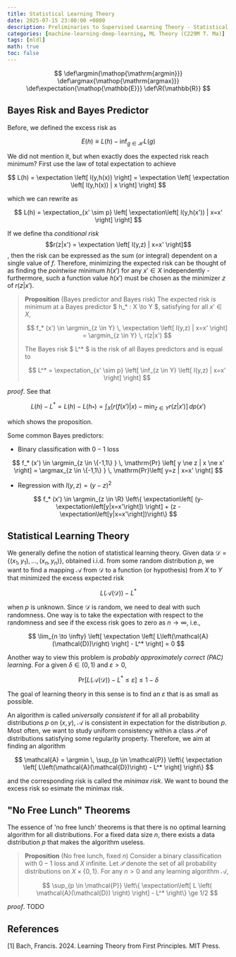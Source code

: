 ```yaml
---
title: Statistical Learning Theory
date: 2025-07-15 23:00:00 +0800
description: Preliminaries to Supervised Learning Theory - Statistical Learning Theory
categories: [machine-learning-deep-learning, ML Theory (C229M T. Ma)]
tags: [mldl]
math: true
toc: false
---
```


$$
    \def\argmin{\mathop{\mathrm{argmin}}}
    \def\argmax{\mathop{\mathrm{argmax}}}
    \def\expectation{\mathop{\mathbb{E}}}
    \def\R{\mathbb{R}}
$$

## Bayes Risk and Bayes Predictor

Before, we defined the excess risk as

$$
E(h)\equiv L(h) - \inf_{g \in \mathcal{H}} L(g)
$$

We did not mention it, but when exactly does the expected risk reach minimum? First use the law of total expectation to achieve

$$
L(h) = \expectation \left[ l(y,h(x)) \right] = \expectation \left[ \expectation \left[ l(y,h(x)) | x \right] \right]
$$

which we can rewrite as

$$
L(h) = \expectation_{x' \sim p} \left[ \expectation\left[ l(y,h(x')) | x=x' \right] \right]
$$

If we define tha _conditional risk_ 
$$r(z|x') = \expectation \left[ l(y,z) | x=x' \right]$$
, then the risk can be expressed as the sum (or integral) dependent on a single value of $f$. Therefore, minimizing the expected risk can be thought of as finding the _pointwise_ minimum $h(x')$ for any $x' \in X$ independently - furthermore, such a function value $h(x')$ must be chosen as the minimizer $z$ of $r(z|x')$.

> **Proposition** (Bayes predictor and Bayes risk) The expected risk is minimum at a Bayes predictor $ h_* : X \to Y $, satisfying for all $x' \in X$,
>
> $$
f_* (x') \in \argmin_{z \in Y} \, \expectation \left[ l(y,z) | x=x' \right] = \argmin_{z \in Y} \, r(z|x')
> $$
>
> The Bayes risk $ L^* $ is the risk of all Bayes predictors and is equal to
>
> $$
L^* = \expectation_{x' \sim p} \left[ \inf_{z \in Y} \left[ l(y,z) | x=x' \right] \right]
> $$

_proof_. See that

$$
L(h) - L^* = L(h) - L( h_* ) = \int_X \left[ r(f(x')|x) - \min_{z \in Y} r(z|x') \right] \, dp(x')
$$

which shows the proposition.

Some common Bayes predictors:
- Binary classification with $0-1$ loss

$$
f_* (x') \in \argmin_{z \in \{-1,1\} } \, \mathrm{Pr} \left[ y \ne z | x \ne x' \right] =  \argmax_{z \in \{-1,1\} } \, \mathrm{Pr}\left[ y=z | x=x' \right]
$$


- Regression with $l(y,z) = (y-z)^2$

$$
f_* (x') \in \argmin_{z \in \R} \left\{  \expectation\left[ (y- \expectation\left[y|x=x'\right]) \right] + (z - \expectation\left[y|x=x'\right])\right\}
$$

## Statistical Learning Theory

We generally define the notion of statistical learning theory. Given data $\mathcal{D} = \{ (x_1,y_1),\dots,(x_n,y_n) \}$, obtained i.i.d. from some random distribution $p$, we want to find a mapping $\mathcal{A}$ from $\mathcal{D}$ to a function (or hypothesis) from $X$ to $Y$ that minimized the excess expected risk

$$
L\left(\mathcal{A}(\mathcal{D})\right) - L^*
$$

when $p$ is unknown. Since $\mathcal{D}$ is random, we need to deal with such randomness. One way is to take the expectation with respect to the randomness and see if the excess risk goes to zero as $n \to \infty$, i.e.,

$$
\lim_{n \to \infty} \left[ \expectation \left[ L\left(\mathcal{A}(\mathcal{D})\right) \right] - L^* \right] = 0
$$

Another way to view this problem is _probably approximately correct (PAC) learning_. For a given $\delta \in (0,1)$ and $\varepsilon > 0$,

$$
\mathrm{Pr}\left[ L\left(\mathcal{A}(\mathcal{D})\right) - L^* \le \varepsilon \right] \le 1 - \delta
$$

The goal of learning theory in this sense is to find an $\varepsilon$ that is as small as possible. 

An algorithm is called _universally consistent_ if for all all probability distributions $p$ on $(x,y)$, $\mathcal{A}$ is consistent in expectation for the distribution $p$. Most often, we want to study uniform consistency within a class $\mathcal{P}$ of distributions satisfying some regularity property. Therefore, we aim at finding an algorithm


$$
\mathcal{A} = \argmin \, \sup_{p \in \mathcal{P}} \left\{ \expectation \left[ L\left(\mathcal{A}(\mathcal{D})\right) - L^* \right] \right\}
$$

and the corresponding risk is called the _minimax risk_. We want to bound the excess risk so esimate the minimax risk.

## "No Free Lunch" Theorems

The essence of 'no free lunch' theorems is that there is no optimal learning algorithm for all distributions. For a fixed data size $n$, there exists a data distribution $p$ that makes the algorithm useless.

> **Proposition** (No free lunch, fixed $n$) Consider a binary classification with $0-1$ loss and $X$ infinite. Let $\mathcal{P}$ denote the set of all probability distributions on $X \times \{ 0,1 \}$. For any $n > 0$ and any learning algorithm $\mathcal{A}$, 
>
> $$
\sup_{p \in \mathcal{P}} \left\{ \expectation\left[ L \left( \mathcal{A}(\mathcal{D}) \right) \right] - L^* \right\} \ge 1/2
> $$

_proof_. TODO

## References
[1] Bach, Francis. 2024. Learning Theory from First Principles. MIT Press.